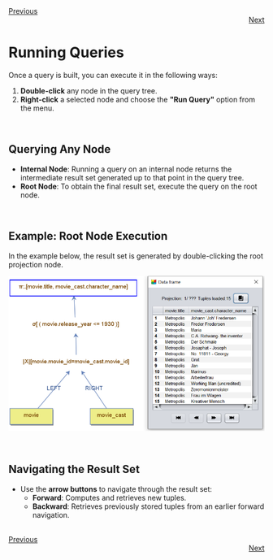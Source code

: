 <div align="left">
    <a href="./06 - using-basic-operators.md">Previous</a>
</div>
<div align="right">
  <a href="./08 - other-query-options.md">Next</a>
</div>

# Running Queries

Once a query is built, you can execute it in the following ways:  
1. **Double-click** any node in the query tree.  
2. **Right-click** a selected node and choose the **"Run Query"** option from the menu.

<br>

## Querying Any Node
- **Internal Node**: Running a query on an internal node returns the intermediate result set generated up to that point in the query tree.  
- **Root Node**: To obtain the final result set, execute the query on the root node.

<br>

## Example: Root Node Execution
In the example below, the result set is generated by double-clicking the root projection node.  

![Running a Query](assets/images/running-query.png)

<br>

## Navigating the Result Set
- Use the **arrow buttons** to navigate through the result set:
  - **Forward**: Computes and retrieves new tuples.  
  - **Backward**: Retrieves previously stored tuples from an earlier forward navigation.

<br>

<div align="left">
    <a href="./06 - using-basic-operators.md">Previous</a>
</div>
<div align="right">
  <a href="./08 - other-query-options.md">Next</a>
</div>
